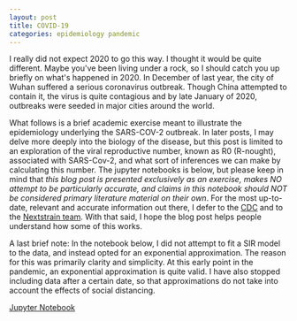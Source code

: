 ```yaml
---
layout: post
title: COVID-19
categories: epidemiology pandemic
---
```


I really did not expect 2020 to go this way. I thought it would be quite
different. Maybe you've been living under a rock, so I should catch you up
briefly on what's happened in 2020. In December of last year, the city of Wuhan
suffered a serious coronavirus outbreak. Though China attempted to contain it,
the virus is quite contagious and by late January of 2020, outbreaks were seeded
in major cities around the world.

What follows is a brief academic exercise meant to illustrate the epidemiology
underlying the SARS-COV-2 outbreak. In later posts, I may delve more deeply
into the biology of the disease, but this post is limited to an exploration of
the viral reproductive number, known as R0 (R-nought), associated with
SARS-Cov-2, and what sort of inferences we can make by calculating this number.
The jupyter notebooks is below, but please keep in mind that *this blog post is
presented exclusively as an exercise, makes NO attempt to be particularly
accurate, and claims in this notebook should NOT be considered primary
literature material on their own*. For the most up-to-date, relevant and
accurate information out there, I defer to the [CDC](cdc.gov) and to the
[Nextstrain team](nextstrain.org). With that said, I hope the blog post helps
people understand how some of this works.

A last brief note: In the notebook below, I did not attempt to fit a SIR model
to the data, and instead opted for an exponential approximation. The reason for
this was primarily clarity and simplicity. At this early point in the pandemic,
an exponential approximation is quite valid. I have also stopped including data
after a certain date, so that approximations do not take into account the
effects of social distancing.

[Jupyter Notebook](https://dangeles.github.io/jupyter/COVID19.html)
